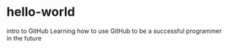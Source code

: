 # hello-world
intro to GitHub
Learning how to use GitHub to be a successful programmer in the future
